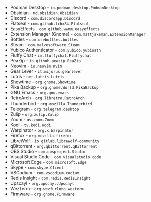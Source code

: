 - Podman Desktop - `io.podman_desktop.PodmanDesktop`
- Obsidian - `md.obsidian.Obsidian`
- Discord - `com.discordapp.Discord`
- Flatseal - `com.github.tchx84.Flatseal`
- EasyEffects - `com.github.wwmm.easyeffects`
- Extension Manager (Gnome) - `com.mattjakeman.ExtensionManager`
- Bottles - `com.usebottles.bottles`
- Steam - `com.valvesoftware.Steam`
- Yubico Authenticator - `com.yubico.yubioath`
- Fluffy Chat - `im.fluffychat.Fluffychat`
- PeaZip - `io.github.peazip.PeaZip`
- Neovim - `io.neovim.nvim`
- Gear Lever - `it.mijorus.gearlever`
- Lutris - `net.lutris.Lutris`
- Showtime - `org.gnome.Showtime`
- Pika Backup - `org.gnome.World.PikaBackup`
- GNU Emacs - `org.gnu.emacs`
- RetroArch - `org.libretro.RetroArch`
- Thunderbird - `org.mozilla.Thunderbird`
- Telegram - `org.telegram.desktop`
- Zulip - `org.zulip.Zulip`
- Zoom - `us.zoom.Zoom`
- Kodi - `tv.kodi.Kodi`
- Warpinator - `org.x.Warpinator`
- Firefox - `org.mozilla.firefox`
- LibreWolf - `io.gitlab.librewolf-community`
- qBittorrent - `org.qbittorrent.qBittorrent`
- OBS Studio - `com.obsproject.Studio`
- Visual Studio Code - `com.visualstudio.code`
- Microsoft Edge - `com.microsoft.Edge`
- Skype - `com.skype.Client`
- VSCodium - `com.vscodium.codium`
- Redis Insight - `com.redis.RedisInsight`
- Upscayl - `org.upscayl.Upscayl`
- WezTerm - `org.wezfurlong.wezterm`
- Firmware - `org.gnome.Firmware`